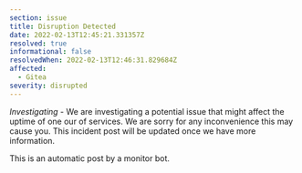 ```yaml
---
section: issue
title: Disruption Detected
date: 2022-02-13T12:45:21.331357Z
resolved: true
informational: false
resolvedWhen: 2022-02-13T12:46:31.829684Z
affected:
  - Gitea
severity: disrupted
---
```

*Investigating* - We are investigating a potential issue that might affect the uptime of one our of services. We are sorry for any inconvenience this may cause you. This incident post will be updated once we have more information.

This is an automatic post by a monitor bot.
        